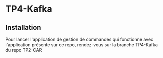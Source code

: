 # TP4-Kafka

## Installation
Pour lancer l'application de gestion de commandes qui fonctionne avec l'application présente sur ce repo, rendez-vous sur la branche TP4-Kafka du repo TP2-CAR
